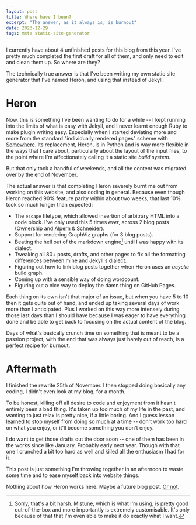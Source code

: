 ```yaml
---
layout: post
title: Where have I been?
excerpt: "The answer, as it always is, is burnout"
date: 2023-12-29
tags: meta static-site-generator
---
```


I currently have about 4 unfinished posts for this blog from this year.
I've pretty much completed the first draft for all of them, and only need to edit and clean them up.
So where are they?

The technically true answer is that I've been writing my own static site generator that I've named Heron, and using that instead of Jekyll.

# Heron

Now, this is something I've been wanting to do for a while -- I kept running into the limits of what is easy with Jekyll, and I never learnt enough Ruby to make plugin writing easy.
Especially when I started deviating more and more from the standard "individually rendered pages" scheme with [Somewhere](/somewhere).
Its replacement, Heron, is in Python and is way more flexible in the ways that I care about, particularly about the layout of the input files, to the point where I'm affectionately calling it a static site _build system_.

But that only took a handful of weekends, and all the content was migrated over by the end of November.

The actual answer is that completing Heron severely burnt me out from working on this website, and also coding in general.
Because even though Heron reached 90% feature parity within about two weeks, that last 10% took so much longer than expected:

- The `escape` filetype, which allowed insertion of arbitrary HTML into a code block.
I've only used this 5 times _ever_, across 2 blog posts ([Ownership](ownership) and [Alpern & Schneider](lets-prove-1)).
- Support for rendering GraphViz graphs (for 3 blog posts).
- Beating the hell out of the markdown engine[^mistune] until I was happy with its dialect.
- Tweaking all 80+ posts, drafts, and other pages to fix all the formatting differences between mine and Jekyll's dialect.
- Figuring out how to link blog posts together when Heron uses an _acyclic_ build graph.
- Coming up with a sensible way of doing wordcount.
- Figuring out a nice way to deploy the damn thing on GitHub Pages.

[^mistune]: Sorry, that's a bit harsh.
	[Mistune](https://github.com/lepture/mistune), which is what I'm using, is pretty good out-of-the-box and more importantly is extremely customisable.
	It's only because of that that I'm even able to make it do exactly what I want.

Each thing on its own isn't that major of an issue, but when you have 5 to 10 then it gets quite out of hand, and ended up taking several days of work more than I anticipated.
Plus I worked on this way more intensely during those last days than I should have because I was eager to have everything done and be able to get back to focusing on the actual content of the blog.

Days of what's basically crunch time on something that is meant to be a passion project, with the end that was always just barely out of reach, is a perfect recipe for burnout.

# Aftermath

I finished the rewrite 25th of November.
I then stopped doing basically any coding, I didn't even look at my blog, for a month.

To be honest, killing off all desire to code and enjoyment from it hasn't entirely been a bad thing.
It's taken up too much of my life in the past, and wanting to just relax is pretty nice, if a little boring.
And I guess lesson learned to stop myself from doing so much at a time -- don't work too hard on what you enjoy, or it'll become something you don't enjoy.

I do want to get those drafts out the door soon -- one of them has been in the works since like January.
Probably early next year.
Though with that one I crunched a bit too hard as well and killed all the enthusiasm I had for it.

This post is just something I'm throwing together in an afternoon to waste some time and to ease myself back into website things.

Nothing about how Heron works here.
Maybe a future blog post.
[Or not](https://rakhim.org/honestly-undefined/19/).
